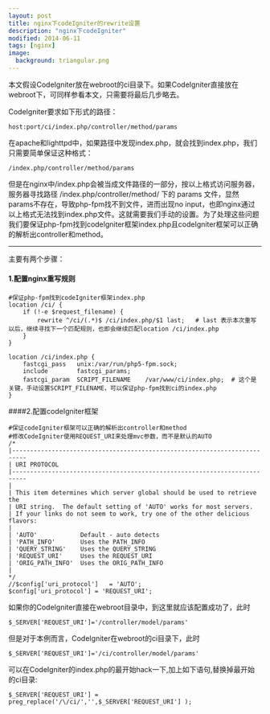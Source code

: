 ```yaml
---
layout: post
title: nginx下codeIgniter的rewrite设置
description: "nginx下codeIgniter"
modified: 2014-06-11
tags: [nginx]
image:
  background: triangular.png
---
```


本文假设CodeIgniter放在webroot的ci目录下。如果CodeIgniter直接放在webroot下，可同样参看本文，只需要将最后几步略去。

CodeIgniter要求如下形式的路径：

```
host:port/ci/index.php/controller/method/params
```

在apache和lighttpd中，如果路径中发现index.php，就会找到index.php，我们只需要简单保证这种格式：

```
/index.php/controller/method/params
```


但是在nginx中/index.php会被当成文件路径的一部分，按以上格式访问服务器，服务器寻找路径 /index.php/controller/method/ 下的 params 文件，显然params不存在，导致php-fpm找不到文件，进而出现no input，也即nginx通过以上格式无法找到index.php文件。这就需要我们手动的设置。为了处理这些问题我们要保证php-fpm找到codeIgniter框架index.php且codeIgniter框架可以正确的解析出controller和method。

-----

主要有两个步骤：

#### 1.配置nginx重写规则

```
#保证php-fpm找到codeIgniter框架index.php
location /ci/ {
    if (!-e $request_filename) {
        rewrite ^/ci/(.*)$ /ci/index.php/$1 last;   # last 表示本次重写以后，继续寻找下一个匹配规则，也即会继续匹配location /ci/index.php
    }
}

location /ci/index.php {
    fastcgi_pass   unix:/var/run/php5-fpm.sock;
    include        fastcgi_params;
    fastcgi_param  SCRIPT_FILENAME    /var/www/ci/index.php;  # 这个是关键，手动设置SCRIPT_FILENAME，可以保证php-fpm找到ci的index.php
}
```

####2.配置codeIgniter框架

```
#保证codeIgniter框架可以正确的解析出controller和method
#修改CodeIgniter使用REQUEST_URI来处理mvc参数，而不是默认的AUTO
/*
|--------------------------------------------------------------------------
| URI PROTOCOL
|--------------------------------------------------------------------------
|
| This item determines which server global should be used to retrieve the
| URI string.  The default setting of 'AUTO' works for most servers.
| If your links do not seem to work, try one of the other delicious flavors:
|
| 'AUTO'            Default - auto detects
| 'PATH_INFO'       Uses the PATH_INFO
| 'QUERY_STRING'    Uses the QUERY_STRING
| 'REQUEST_URI'     Uses the REQUEST_URI
| 'ORIG_PATH_INFO'  Uses the ORIG_PATH_INFO
|
*/
//$config['uri_protocol']   = 'AUTO';
$config['uri_protocol'] = 'REQUEST_URI';
```

如果你的CodeIgniter直接在webroot目录中，到这里就应该配置成功了，此时

```
$_SERVER['REQUEST_URI']='/controller/model/params'
```

但是对于本例而言，CodeIgniter在webroot的ci目录下，此时

```
$_SERVER['REQUEST_URI']='/ci/controller/model/params'
```

可以在CodeIgniter的index.php的最开始hack一下,加上如下语句,替换掉最开始的ci目录:

```
$_SERVER['REQUEST_URI'] = preg_replace('/\/ci/','',$_SERVER['REQUEST_URI'] ); 
```